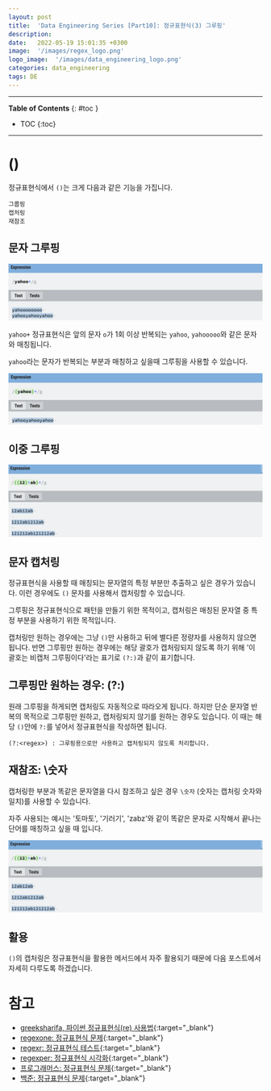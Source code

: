 ```yaml
---
layout: post
title:  'Data Engineering Series [Part10]: 정규표현식(3) 그루핑'
description: 
date:   2022-05-19 15:01:35 +0300
image:  '/images/regex_logo.png'
logo_image:  '/images/data_engineering_logo.png'
categories: data_engineering
tags: DE
---
```

---

**Table of Contents**
{: #toc }
*  TOC
{:toc}

---

# ()

정규표현식에서 `()`는 크게 다음과 같은 기능을 가집니다.  

```
그룹핑
캡처링
재참조
```

## 문자 그루핑

![](/images/regex_24.png)

`yahoo+` 정규표현식은 앞의 문자 `o`가 1회 이상 반복되는 `yahoo`, `yahooooo`와 같은 문자와 매칭됩니다.  

`yahoo`라는 문자가 반복되는 부분과 매칭하고 싶을때 그루핑을 사용할 수 있습니다.  

![](/images/regex_25.png)

## 이중 그루핑

![](/images/regex_26.png)

## 문자 캡처링

정규표현식을 사용할 때 매칭되는 문자열의 특정 부분만 추출하고 싶은 경우가 있습니다. 이런 경우에도 `()` 문자를 사용해서 캡처링할 수 있습니다.  

그루핑은 정규표현식으로 패턴을 만들기 위한 목적이고, 캡처링은 매칭된 문자열 중 특정 부분을 사용하기 위한 목적입니다.  

캡처링만 원하는 경우에는 그냥 `()`만 사용하고 뒤에 별다른 정량자를 사용하지 않으면 됩니다. 반면 그루핑만 원하는 경우에는 해당 괄호가 캡처링되지 않도록 하기 위해 '이 괄호는 비캡처 그루핑이다'라는 표기로 `(?:)`과 같이 표기합니다.  

## 그루핑만 원하는 경우: (?:)

원래 그루핑을 하게되면 캡처링도 자동적으로 따라오게 됩니다. 하지만 단순 문자열 반복의 목적으로 그루핑만 원하고, 캡처링되지 않기를 원하는 경우도 있습니다. 이 때는 해당 `()`안에 `?:`를 넣어서 정규표현식을 작성하면 됩니다.  

```
(?:<regex>) : 그루핑용으로만 사용하고 캡처링되지 않도록 처리합니다.
```

## 재참조: \숫자

캡처링한 부분과 똑같은 문자열을 다시 참조하고 싶은 경우 `\숫자` (숫자는 캡처링 숫자와 일치)를 사용할 수 있습니다.  

자주 사용되는 예시는 '토마토', '기러기', 'zabz'와 같이 똑같은 문자로 시작해서 끝나는 단어를 매칭하고 싶을 때 입니다.  

![](/images/regex_26.png)

## 활용

`()`의 캡처링은 정규표현식을 활용한 메서드에서 자주 활용되기 때문에 다음 포스트에서 자세히 다루도록 하겠습니다.  


# 참고
- [greeksharifa, 파이썬 정규표현식(re) 사용법](https://greeksharifa.github.io/정규표현식(re)/2018/07/20/regex-usage-01-basic/){:target="_blank"}
- [regexone: 정규표현식 문제](https://regexone.com){:target="_blank"}
- [regexr: 정규표현식 테스트](https://regexr.com){:target="_blank"}
- [regexper: 정규표현식 시각화](https://regexper.com){:target="_blank"}
- [프로그래머스: 정규표현식 문제](https://programmers.co.kr/learn/courses/11){:target="_blank"}
- [백준: 정규표현식 문제](https://www.acmicpc.net/workbook/view/6082){:target="_blank"}
